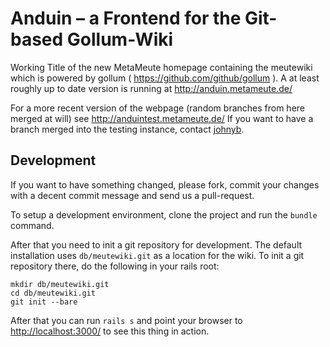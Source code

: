 Anduin – a Frontend for the Git-based Gollum-Wiki
=============

Working Title of the new MetaMeute homepage containing the meutewiki which is powered by gollum
( https://github.com/github/gollum ).
A at least roughly up to date version is running at http://anduin.metameute.de/

For a more recent version of the webpage (random branches from here merged at will) see http://anduintest.metameute.de/
If you want to have a branch merged into the testing instance, contact [johnyb](https://github.com/johnyb).

Development
-----------

If you want to have something changed, please fork, commit your changes with a decent commit message and send us
a pull-request.

To setup a development environment, clone the project and run the `bundle` command.

After that you need to init a git repository for development. The default installation uses `db/meutewiki.git` as
a location for the wiki.
To init a git repository there, do the following in your rails root:

```
mkdir db/meutewiki.git
cd db/meutewiki.git
git init --bare
```

After that you can run `rails s` and point your browser to [http://localhost:3000/](http://localhost:3000) to see this
thing in action.